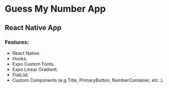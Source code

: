 # Guess My Number App

## React Native App

### Features:

- React Native.
- Hooks.
- Expo Custom Fonts.
- Expo Linear Gradient.
- FlatList.
- Custom Components (e.g Title, PrimaryButton, NumberContainer, etc..).
